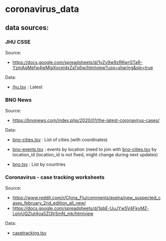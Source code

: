 
# coronavirus_data

## data sources:

### JHU CSSE

Source:

- https://docs.google.com/spreadsheets/d/1yZv9w9zRKwrGTaR-YzmAqMefw4wMlaXocejdxZaTs6w/htmlview?usp=sharing&sle=true

Data:

* [jhu.tsv](data/jhu.tsv) : Latest



### BNO News

Source:

- https://bnonews.com/index.php/2020/01/the-latest-coronavirus-cases/

Data:

* [bno-cities.tsv](data/bno-cities.tsv) : List of cities (with coordinates)

* [bno-events.tsv](data/bno-events.tsv) : events by location (need to join with [bno-cities.tsv](data/bno-cities.tsv) by location_id (location_id is not fixed, might change during next updates)

* [bno.tsv](data/bno.tsv) : List by countries



### Coronavirus - case tracking worksheets

Source:

- https://www.reddit.com/r/China_Flu/comments/exelra/new_suspected_cases_february_2nd_edition_all_new/
- https://docs.google.com/spreadsheets/d/1qbE-UuJYw5V4FkyMZ-LplvUQZlut4oa5Zl3lrSmN_mk/htmlview

Data:

* [casetracking.tsv](data/casetracking.tsv)


